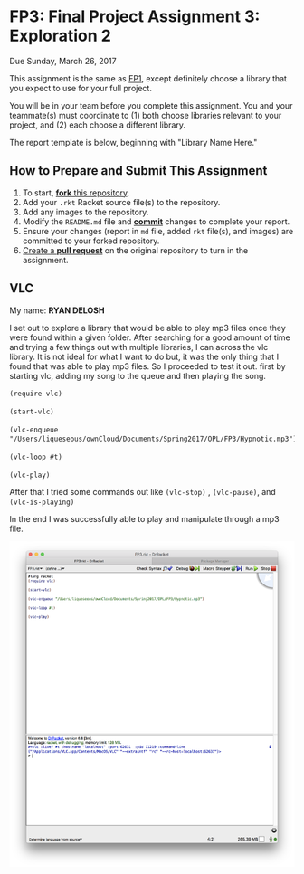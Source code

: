 # FP3: Final Project Assignment 3: Exploration 2
Due Sunday, March 26, 2017

This assignment is the same as [FP1], except definitely choose a library that you expect to use for your full project.

You will be in your team before you complete this assignment. You and your teammate(s) must coordinate to (1) both choose libraries relevant to your project, and (2) each choose a different library.

The report template is below, beginning with "Library Name Here."

## How to Prepare and Submit This Assignment

1. To start, [**fork** this repository][forking]. 
1. Add your `.rkt` Racket source file(s) to the repository. 
1. Add any images to the repository.
1. Modify the `README.md` file and [**commit**][ref-commit] changes to complete your report.
1. Ensure your changes (report in `md` file, added `rkt` file(s), and images) are committed to your forked repository.
1. [Create a **pull request**][pull-request] on the original repository to turn in the assignment.

## VLC
My name: **RYAN DELOSH**

I set out to explore a library that would be able to play mp3 files once they were found 
within a given folder. After searching for a good amount of time and trying a few things out
with multiple libraries, I can across the vlc library. It is not ideal for what I want to do
but, it was the only thing that I found that was able to play mp3 files.
So I proceeded to test it out. first by starting vlc, adding my song to the queue and then
playing the song.
```
(require vlc)

(start-vlc)

(vlc-enqueue "/Users/liqueseous/ownCloud/Documents/Spring2017/OPL/FP3/Hypnotic.mp3")

(vlc-loop #t)

(vlc-play)
```
After that I tried some commands out like `(vlc-stop)` , `(vlc-pause)`, and `(vlc-is-playing)`

In the end I was successfully able to play and manipulate through a mp3 file.

![test image](/ScreenShot.png?raw=true "test image")



<!-- Links -->
[FP1]: https://github.com/oplS17projects/FP1
[schedule]: https://github.com/oplS17projects/FP-Schedule
[markdown]: https://help.github.com/articles/markdown-basics/
[forking]: https://guides.github.com/activities/forking/
[ref-clone]: http://gitref.org/creating/#clone
[ref-commit]: http://gitref.org/basic/#commit
[ref-push]: http://gitref.org/remotes/#push
[pull-request]: https://help.github.com/articles/creating-a-pull-request
